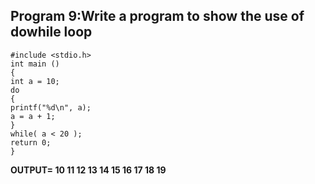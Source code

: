 ## Program 9:Write a program to show the use of dowhile loop
```
#include <stdio.h>
int main ()
{
int a = 10;
do
{
printf("%d\n", a);
a = a + 1;
}
while( a < 20 );
return 0;
}
```
**OUTPUT= 10 11 12 13 14 15 16 17 18 19**
